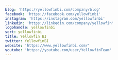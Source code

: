 ```yaml
---
blog: 'https://yellowfinbi.com/company/blog'
facebook: 'https://facebook.com/yellowfinbi'
instagram: 'https://instagram.com/yellowfinbi'
linkedin: 'https://linkedin.com/company/yellowfin'
logohandle: yellowfinbi
sort: yellowfinbi
title: Yellowfin BI
twitter: YellowfinBI
website: 'https://www.yellowfinbi.com/'
youtube: 'https://youtube.com/user/YellowfinTeam'
---
```

